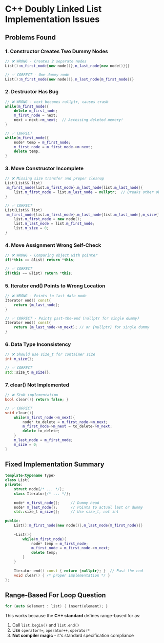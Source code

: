 # C++ Doubly Linked List Implementation Issues

## Problems Found

### 1. Constructor Creates Two Dummy Nodes
```cpp
// ❌ WRONG - Creates 2 separate nodes
List():m_first_node{new node()},m_last_node{new node()}{}

// ✅ CORRECT - One dummy node
List():m_first_node{new node()},m_last_node{m_first_node}{}
```

### 2. Destructor Has Bug
```cpp
// ❌ WRONG - next becomes nullptr, causes crash
while(m_first_node){
    delete m_first_node;
    m_first_node = next;
    next = next->m_next;  // Accessing deleted memory!
}

// ✅ CORRECT
while(m_first_node){
    node* temp = m_first_node;
    m_first_node = m_first_node->m_next;
    delete temp;
}
```

### 3. Move Constructor Incomplete
```cpp
// ❌ Missing size transfer and proper cleanup
List(List&& list)
:m_first_node{list.m_first_node},m_last_node{list.m_last_node}{
    list.m_first_node = list.m_last_node = nullptr;  // Breaks other object
}

// ✅ CORRECT
List(List&& list)
:m_first_node{list.m_first_node},m_last_node{list.m_last_node},m_size{list.m_size}{
    list.m_first_node = new node();
    list.m_last_node = list.m_first_node;
    list.m_size = 0;
}
```

### 4. Move Assignment Wrong Self-Check
```cpp
// ❌ WRONG - Comparing object with pointer
if(*this == &list) return *this;

// ✅ CORRECT
if(this == &list) return *this;
```

### 5. Iterator end() Points to Wrong Location
```cpp
// ❌ WRONG - Points to last data node
Iterator end() const{
    return {m_last_node}; 
}

// ✅ CORRECT - Points past-the-end (nullptr for single dummy)
Iterator end() const{
    return {m_last_node->m_next}; // or {nullptr} for single dummy
}
```

### 6. Data Type Inconsistency
```cpp
// ❌ Should use size_t for container size
int m_size{};

// ✅ CORRECT
std::size_t m_size{};
```

### 7. clear() Not Implemented
```cpp
// ❌ Stub implementation
bool clear(){ return false; }

// ✅ CORRECT
void clear(){
    while(m_first_node->m_next){
        node* to_delete = m_first_node->m_next;
        m_first_node->m_next = to_delete->m_next;
        delete to_delete;
    }
    m_last_node = m_first_node;
    m_size = 0;
}
```

## Fixed Implementation Summary

```cpp
template<typename Type>
class List{
private:
    struct node{/* ... */};
    class Iterator{/* ... */};
    
    node* m_first_node{};     // Dummy head
    node* m_last_node{};      // Points to actual last or dummy
    std::size_t m_size{};     // Use size_t, not int
    
public:
    List():m_first_node{new node()},m_last_node{m_first_node}{}
    
    ~List(){
        while(m_first_node){
            node* temp = m_first_node;
            m_first_node = m_first_node->m_next;
            delete temp;
        }
    }
    
    Iterator end() const { return {nullptr}; }  // Past-the-end
    void clear() { /* proper implementation */ }
};
```

## Range-Based For Loop Question
```cpp
for (auto &element : list) { insert(element); }
```
This works because the **C++ standard** defines range-based for as:
1. Call `list.begin()` and `list.end()`
2. Use `operator!=`, `operator++`, `operator*`
3. **Not compiler magic** - it's standard specification compliance